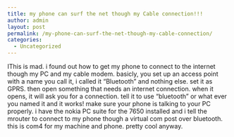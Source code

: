 ```yaml
---
title: my phone can surf the net though my Cable connection!!!
author: admin
layout: post
permalink: /my-phone-can-surf-the-net-though-my-cable-connection/
categories:
  - Uncategorized
---
```

IThis is mad. i found out how to get my phone to connect to the internet though my PC and my cable modem. basicly, you set up an access point with a name you call it, i called it &#8220;Bluetooth&#8221; and nothing else. set it as GPRS. then open something that needs an internet connection. when it opens, it will ask you for a connection. tell it to use &#8220;bluetooth&#8221; or what ever you named it and it works! make sure your phone is talking to your PC properly. i have the nokia PC suite for the 7650 installed and i tell the mrouter to connect to my phone though a virtual com post over bluetooth. this is com4 for my machine and phone. pretty cool anyway.